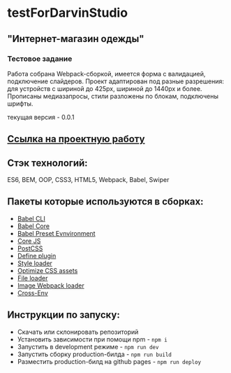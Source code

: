 # **testForDarvinStudio**

## "Интернет-магазин одежды"

### Тестовое задание
Работа собрана Webpack-сборкой, имеется форма с валидацией, подключение слайдеров. Проект адаптирован под разные разрешения: для устройств с шириной до 425px, шириной до 1440px и более. Прописаны медиазапросы, стили разложены по блокам, подключены шрифты.

текущая версия - 0.0.1

## [Ссылка на проектную работу](https://Nastena-na.github.io/testForDarvinStudio/)

## Стэк технологий:

ES6, BEM, OOP, CSS3, HTML5, Webpack, Babel, Swiper

## Пакеты которые используются в сборках:

- [Babel CLI](https://babeljs.io/docs/en/babel-cli#docsNav)
- [Babel Core](https://babeljs.io/docs/en/babel-core)
- [Babel Preset Evnvironment](https://babeljs.io/docs/en/babel-preset-env#docsNav)
- [Сore JS](https://github.com/zloirock/core-js#readme)
- [PostCSS](https://postcss.org/)
- [Define plugin](https://webpack.js.org/plugins/define-plugin/)
- [Style loader](https://github.com/webpack-contrib/style-loader)
- [Optimize CSS assets](https://www.npmjs.com/package/optimize-css-assets-webpack-plugin)
- [File loader](https://github.com/webpack-contrib/file-loader)
- [Image Webpack loader](https://www.npmjs.com/package/image-webpack-loader)
- [Cross-Env](https://www.npmjs.com/package/cross-env)

## Инструкции по запуску:

- Скачать или склонировать репозиторий
- Установить зависимости при помощи npm - `npm i`
- Запустить в development режиме - `npm run dev`
- Запустить сборку production-билда - `npm run build`
- Разместить production-билд на github pages - `npm run deploy`
